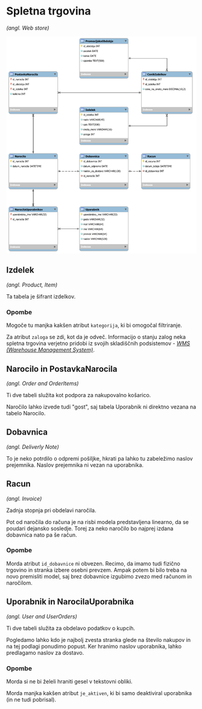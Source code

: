 # Spletna trgovina

*(angl. Web store)*

<img src="./mysql-model.svg" alt="drawing" width="1000"/>

## Izdelek

*(angl. Product, Item)*

Ta tabela je šifrant izdelkov.

### Opombe

Mogoče tu manjka kakšen atribut `kategorija`, ki bi omogočal filtriranje.

Za atribut `zaloga` se zdi, kot da je odveč. Informacijo o stanju zalog neka spletna
trgovina verjetno pridobi iz svojih skladiščnih podsistemov -
[*WMS (Warehouse Management System)*](https://en.wikipedia.org/wiki/Warehouse_management_system).

## Narocilo in PostavkaNarocila

*(angl. Order and OrderItems)*

Ti dve tabeli služita kot podpora za nakupovalno košarico.

Naročilo lahko izvede tudi "gost", saj tabela Uporabnik ni direktno vezana na
tabelo Narocilo.

## Dobavnica

*(angl. Deliverly Note)*

To je neko potrdilo o odpremi pošiljke, hkrati pa lahko tu zabeležimo naslov
prejemnika. Naslov prejemnika ni vezan na uporabnika.

## Racun

*(angl. Invoice)*

Zadnja stopnja pri obdelavi naročila.

Pot od naročila do računa je na risbi modela predstavljena linearno, da se poudari
dejansko sosledje. Torej za neko naročilo bo najprej izdana dobavnica nato
pa še račun.

### Opombe

Morda atribut `id_dobavnice` ni obvezen. Recimo, da imamo tudi
fizično trgovino in stranka izbere osebni prevzem. Ampak potem bi bilo treba
na novo premisliti model, saj brez dobavnice izgubimo zvezo med računom in naročilom.

## Uporabnik in NarocilaUporabnika

*(angl. User and UserOrders)*

Ti dve tabeli služita za obdelavo podatkov o kupcih.

Pogledamo lahko kdo je najbolj zvesta stranka glede na število nakupov in
na tej podlagi ponudimo popust. Ker hranimo naslov uporabnika, lahko
predlagamo naslov za dostavo.

### Opombe

Morda si ne bi želeli hraniti gesel v tekstovni obliki.

Morda manjka kakšen atribut `je_aktiven`, ki bi samo deaktiviral uporabnika
(in ne tudi pobrisal).

